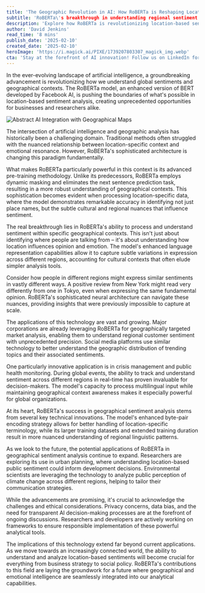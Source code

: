 ```yaml
---
title: 'The Geographic Revolution in AI: How RoBERTa is Reshaping Location-Based Sentiment Analysis'
subtitle: 'RoBERTa\'s breakthrough in understanding regional sentiment and geographical context'
description: 'Explore how RoBERTa is revolutionizing location-based sentiment analysis by offering unprecedented insights into how geographical context influences opinions and emotions. Discover applications in market analysis and crisis management.'
author: 'David Jenkins'
read_time: '8 mins'
publish_date: '2025-02-10'
created_date: '2025-02-10'
heroImage: 'https://i.magick.ai/PIXE/1739207803307_magick_img.webp'
cta: 'Stay at the forefront of AI innovation! Follow us on LinkedIn for more cutting-edge insights into how AI is transforming geographical analysis and reshaping our understanding of global sentiments.'
---
```


In the ever-evolving landscape of artificial intelligence, a groundbreaking advancement is revolutionizing how we understand global sentiments and geographical contexts. The RoBERTa model, an enhanced version of BERT developed by Facebook AI, is pushing the boundaries of what's possible in location-based sentiment analysis, creating unprecedented opportunities for businesses and researchers alike.

![Abstract AI Integration with Geographical Maps](https://i.magick.ai/PIXE/1739207803311_magick_img.webp)

The intersection of artificial intelligence and geographic analysis has historically been a challenging domain. Traditional methods often struggled with the nuanced relationship between location-specific context and emotional resonance. However, RoBERTa's sophisticated architecture is changing this paradigm fundamentally.

What makes RoBERTa particularly powerful in this context is its advanced pre-training methodology. Unlike its predecessors, RoBERTa employs dynamic masking and eliminates the next sentence prediction task, resulting in a more robust understanding of geographical contexts. This sophistication becomes evident when processing location-specific data, where the model demonstrates remarkable accuracy in identifying not just place names, but the subtle cultural and regional nuances that influence sentiment.

The real breakthrough lies in RoBERTa's ability to process and understand sentiment within specific geographical contexts. This isn't just about identifying where people are talking from – it's about understanding how location influences opinion and emotion. The model's enhanced language representation capabilities allow it to capture subtle variations in expression across different regions, accounting for cultural contexts that often elude simpler analysis tools.

Consider how people in different regions might express similar sentiments in vastly different ways. A positive review from New York might read very differently from one in Tokyo, even when expressing the same fundamental opinion. RoBERTa's sophisticated neural architecture can navigate these nuances, providing insights that were previously impossible to capture at scale.

The applications of this technology are vast and growing. Major corporations are already leveraging RoBERTa for geographically targeted market analysis, enabling them to understand regional customer sentiment with unprecedented precision. Social media platforms use similar technology to better understand the geographic distribution of trending topics and their associated sentiments.

One particularly innovative application is in crisis management and public health monitoring. During global events, the ability to track and understand sentiment across different regions in real-time has proven invaluable for decision-makers. The model's capacity to process multilingual input while maintaining geographical context awareness makes it especially powerful for global organizations.

At its heart, RoBERTa's success in geographical sentiment analysis stems from several key technical innovations. The model's enhanced byte-pair encoding strategy allows for better handling of location-specific terminology, while its larger training datasets and extended training duration result in more nuanced understanding of regional linguistic patterns.

As we look to the future, the potential applications of RoBERTa in geographical sentiment analysis continue to expand. Researchers are exploring its use in urban planning, where understanding location-based public sentiment could inform development decisions. Environmental scientists are leveraging the technology to analyze public perception of climate change across different regions, helping to tailor their communication strategies.

While the advancements are promising, it's crucial to acknowledge the challenges and ethical considerations. Privacy concerns, data bias, and the need for transparent AI decision-making processes are at the forefront of ongoing discussions. Researchers and developers are actively working on frameworks to ensure responsible implementation of these powerful analytical tools.

The implications of this technology extend far beyond current applications. As we move towards an increasingly connected world, the ability to understand and analyze location-based sentiments will become crucial for everything from business strategy to social policy. RoBERTa's contributions to this field are laying the groundwork for a future where geographical and emotional intelligence are seamlessly integrated into our analytical capabilities.